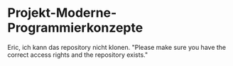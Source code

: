 # Projekt-Moderne-Programmierkonzepte

Eric, ich kann das repository nicht klonen. "Please make sure you have the correct access rights
and the repository exists."
